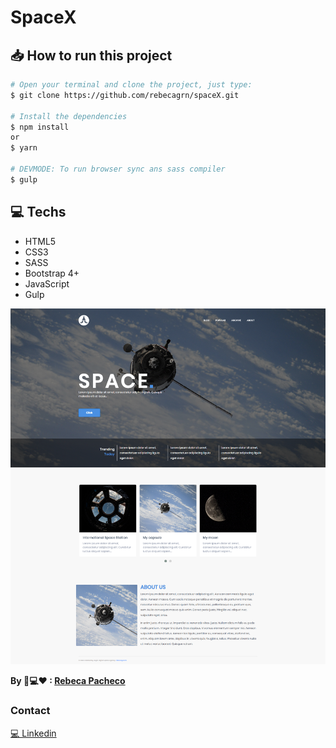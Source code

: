 # SpaceX

## 📥 How to run this project

```bash
# Open your terminal and clone the project, just type:
$ git clone https://github.com/rebecagrn/spaceX.git

# Install the dependencies
$ npm install
or
$ yarn

# DEVMODE: To run browser sync ans sass compiler
$ gulp

```

## 💻 Techs

- HTML5
- CSS3
- SASS
- Bootstrap 4+
- JavaScript
- Gulp

![](/print-spacex.png)

**By 📱💻❤ : [Rebeca Pacheco](https://rebecag.com/)**

### Contact
[💻 Linkedin](https://www.linkedin.com/in/rebecagrn/)